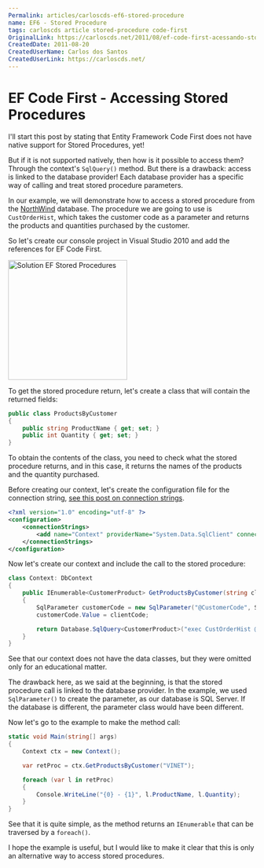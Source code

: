 ```yaml
---
Permalink: articles/carloscds-ef6-stored-procedure
name: EF6 - Stored Procedure
tags: carloscds article stored-procedure code-first
OriginalLink: https://carloscds.net/2011/08/ef-code-first-acessando-stored-procedures/
CreatedDate: 2011-08-20
CreatedUserName: Carlos dos Santos
CreatedUserLink: https://carloscds.net/
---
```


# EF Code First - Accessing Stored Procedures

I'll start this post by stating that Entity Framework Code First does not have native support for Stored Procedures, yet!

But if it is not supported natively, then how is it possible to access them? Through the context's `SqlQuery()` method. But there is a drawback: access is linked to the database provider! Each database provider has a specific way of calling and treat stored procedure parameters.

In our example, we will demonstrate how to access a stored procedure from the [NorthWind](https://github.com/Microsoft/sql-server-samples/tree/master/samples/databases/northwind-pubs) database. The procedure we are going to use is `CustOrderHist`, which takes the customer code as a parameter and returns the products and quantities purchased by the customer.

So let's create our console project in Visual Studio 2010 and add the references for EF Code First.

<img src="https://carloscds.net/wp-content/uploads/2011/08/image_thumb.png" width="242" height="244" alt="Solution EF Stored Procedures">

To get the stored procedure return, let's create a class that will contain the returned fields:

```csharp
public class ProductsByCustomer
{
    public string ProductName { get; set; }
    public int Quantity { get; set; }
}
```

To obtain the contents of the class, you need to check what the stored procedure returns, and in this case, it returns the names of the products and the quantity purchased.

Before creating our context, let's create the configuration file for the connection string, [see this post on connection strings](/articles/carloscds-ef6-connection-strings).

```xml
<?xml version="1.0" encoding="utf-8" ?>
<configuration>
    <connectionStrings>
        <add name="Context" providerName="System.Data.SqlClient" connectionString="Data Source=(local);Initial Catalog=Northwind;Persist Security Info=True;User ID=test;Password=test;Pooling=False;MultipleActiveResultSets=true;" />
    </connectionStrings>
</configuration>
```

Now let's create our context and include the call to the stored procedure:

```csharp
class Context: DbContext
{
    public IEnumerable<CustomerProduct> GetProductsByCustomer(string clientCode)
    {
        SqlParameter customerCode = new SqlParameter("@CustomerCode", SqlDbType.Text);
        customerCode.Value = clientCode;

        return Database.SqlQuery<CustomerProduct>("exec CustOrderHist @customerCode", customerID);
    }
}
```

See that our context does not have the data classes, but they were omitted only for an educational matter.

The drawback here, as we said at the beginning, is that the stored procedure call is linked to the database provider. In the example, we used `SqlParameter()` to create the parameter, as our database is SQL Server. If the database is different, the parameter class would have been different.

Now let's go to the example to make the method call:

```csharp
static void Main(string[] args)
{
    Context ctx = new Context();

    var retProc = ctx.GetProductsByCustomer("VINET");

    foreach (var l in retProc)
    {
        Console.WriteLine("{0} - {1}", l.ProductName, l.Quantity);
    }
}
```

See that it is quite simple, as the method returns an `IEnumerable` that can be traversed by a `foreach()`.

I hope the example is useful, but I would like to make it clear that this is only an alternative way to access stored procedures.
